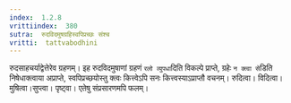 ```yaml
---
index:  1.2.8
vrittiindex:  380
sutra:  रुदविदमुषग्रहिस्वपिप्रच्छः संश्च
vritti:  tattvabodhini 
---
```


रुदसाहचर्याद्वेत्तेरेव ग्रहणम्। इह रुदविदमुषाणां ग्रहणं `रलो व्युपधा`दिति विकल्पे प्राप्ते, ग्रहेः `न क्त्वा से`डिति निषेधाक्त्वाया अप्राप्ते, स्वपिप्रच्छयोस्तु क्त्वः कित्त्वेऽपि सनः कित्त्वस्याऽप्राप्तौ वचनम्। रुदित्वा। विदित्वा। मुषित्वा।सुप्त्वा। पृष्ट्वा। एतेषु संप्रसारणमपि फलम्। 

